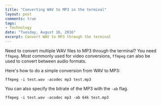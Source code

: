 ```yaml
---
title: "Converting WAV to MP3 in the terminal"
layout: post
comments: true
tags:
- Technology
date: "Tuesday, August 16, 2016"
excerpt: Convert WAV to MP3 through the terminal
---
```


Need to convert multiple WAV files to MP3 through the terminal? You need `ffmpeg`. Most commonly used for video conversions, `ffmpeg` can also be used to convert between audio formats.

Here's how to do a simple conversion from WAV to MP3:

```
ffmpeg -i test.wav -acodec mp3 test.mp3
```

You can also specify the bitrate of the MP3 with the `-ab` flag.

```
ffmpeg -i test.wav -acodec mp3 -ab 64k test.mp3
```
